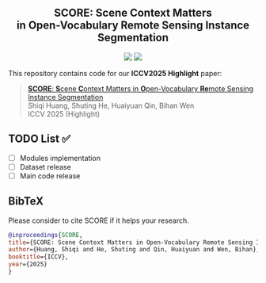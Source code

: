 <h2 align="center">SCORE: Scene Context Matters <br>
  in Open-Vocabulary Remote Sensing Instance Segmentation
</h2>

<div align="center">
  <p>
    <a href="https://arxiv.org/abs/2507.12857v1"><img src="https://img.shields.io/badge/arXiv-SCORE-b31b1b.svg"></a>
    <a href="https://arxiv.org/pdf/2507.12857v1"><img src="https://img.shields.io/badge/PDF-8A2BE2"></a>
  </p>
</div>

This repository contains code for our **ICCV2025 Highlight** paper: 
> [**SCORE**: **S**cene **C**ontext Matters in **O**pen-Vocabulary **Re**mote Sensing Instance Segmentation](https://arxiv.org/abs/2507.12857v1)<br>
> Shiqi Huang, Shuting He, Huaiyuan Qin, Bihan Wen<br>
> ICCV 2025 (Highlight)

## TODO List ✅
- [ ] Modules implementation
- [ ] Dataset release
- [ ] Main code release

## BibTeX
Please consider to cite SCORE if it helps your research.

```bibtex
@inproceedings{SCORE,
title={SCORE: Scene Context Matters in Open-Vocabulary Remote Sensing Instance Segmentation},
author={Huang, Shiqi and He, Shuting and Qin, Huaiyuan and Wen, Bihan},
booktitle={ICCV},
year={2025}
}
```
